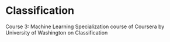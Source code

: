# Classification
Course 3: Machine Learning Specialization course of Coursera by University of Washington on Classification
